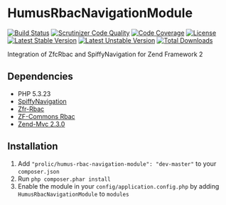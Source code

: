 HumusRbacNavigationModule
=========================

[![Build Status](https://travis-ci.org/prolic/HumusRbacNavigationModule.svg?branch=master)](https://travis-ci.org/prolic/HumusRbacNavigationModule)
[![Scrutinizer Code Quality](https://scrutinizer-ci.com/g/prolic/HumusRbacNavigationModule/badges/quality-score.png?b=master)](https://scrutinizer-ci.com/g/prolic/HumusRbacNavigationModule/?branch=master)
[![Code Coverage](https://scrutinizer-ci.com/g/prolic/HumusRbacNavigationModule/badges/coverage.png?b=master)](https://scrutinizer-ci.com/g/prolic/HumusRbacNavigationModule/?branch=master)
[![License](https://poser.pugx.org/prolic/humus-rbac-navigation-module/license.svg)](https://packagist.org/packages/prolic/humus-rbac-navigation-module)
[![Latest Stable Version](https://poser.pugx.org/prolic/humus-rbac-navigation-module/v/stable.svg)](https://packagist.org/packages/prolic/humus-rbac-navigation-module)
[![Latest Unstable Version](https://poser.pugx.org/prolic/humus-rbac-navigation-module/v/unstable.svg)](https://packagist.org/packages/prolic/humus-rbac-navigation-module)
[![Total Downloads](https://poser.pugx.org/prolic/humus-rbac-navigation-module/downloads.svg)](https://packagist.org/packages/prolic/humus-rbac-navigation-module)

Integration of ZfcRbac and SpiffyNavigation for Zend Framework 2

Dependencies
------------

 - PHP 5.3.23
 - [SpiffyNavigation](https://github.com/spiffyjr/spiffy-navigation/)
 - [Zfr-Rbac](https://github.com/zf-fr/rbac/)
 - [ZF-Commons Rbac](https://github.com/ZF-Commons/zfc-rbac/)
 - [Zend-Mvc 2.3.0](https://github.com/zendframework/zf2/tree/master/library/Zend/Mvc)

Installation
------------

 1.  Add `"prolic/humus-rbac-navigation-module": "dev-master"` to your `composer.json`
 2.  Run `php composer.phar install`
 3.  Enable the module in your `config/application.config.php` by adding `HumusRbacNavigationModule` to `modules`
